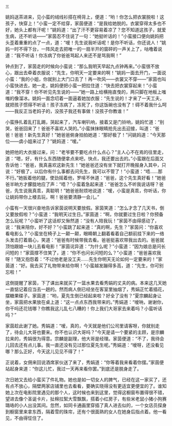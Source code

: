     三 

   姚妈送茶进来，见小蛮的绒线衫搭在椅背上，便道：“哟！你怎么把衣裳脱啦！这孩子，快穿上！”小蛮一定不给穿，家茵便道：“是我给她脱的。衣裳穿得太多也不好，她头上都有汗呢！”姚妈道：“出了汗不更容易着凉了？您不知道这孩子，就爱生病，还不听话——”家茵忍不住说了一句：“她挺听话的！”小蛮接口便向姚妈把头歪着重重的点了一点，道：“嗳！先生说我听话呢！是你不听话，你还说人！”姚妈一时不得下台，一阵风走去把唯一的一扇半开的窗砰的一声关上了，咕噜着说道：“我不听话！你冻病了你爸爸骂起人来还不是骂我啊！”

   钟点到了，家茵走的时候向小蛮说：“那么我明天早起九点钟再来。”小蛮很不放心，跟出去牵着衣服说：“先生，你明天一定要来的啊！”姚妈一面去开门，一面说小蛮：“我的小姐，你就别上大门口去了！再一吹风——衣裳又不穿——”家茵也叫小蛮快进去，她一走，姚妈便把小蛮一把拉住道：“快去把衣裳穿起来！”小蛮道：“我不穿！你不听见先生说的——”她一路上给横拖直曳的，两只脚在地板上嗤嗤的像溜冰。姚妈一面念叨着一面逼着她加衣服：“先生说的！才来了一天工夫，就把孩子惯得不听话！孩子冻病了，冻死了，你这饭碗也没有了！碍不着我什么呵——我反正当老妈子的，没孩子我还有事做！没孩子你教谁！”

   小蛮挣扎着乱打乱踢，哭起来了，汽车喇叭响，接着又是门铃响，姚妈忙道：“别哭，爸爸回来了！爸爸不喜欢人哭的。”小蛮抹抹眼睛抢先出去迎接，叫道：“爸爸！爸爸！新先生真好！”她爸爸俯身拍拍她道：“那好极了！”问姚妈道：“今天那位——虞小姐来过了？”姚妈道：“嗳。”

   她把他的大衣接过来，问：“老爷要不要吃点什么点心？”主人心不在焉的往里走，道：“嗯，好，有什么东西随便拿点来吧，快点，我还要出去的。”小蛮跟在后面又告诉他：“爸爸，我真喜欢这新先生！”她爸爸还没有坐下就打开晚报身入其中，只说：“好极了，以后你有什么事都去问先生，我可以不管了！”小蛮道：“唔……那不行。”她扳着他的腿，使劲摇着他，罗嗦不休道：“爸爸，这个先生真好看！”她爸爸半晌方才朦胧地应了声：“唔？”小蛮着急起来道：“爸爸怎么不听我说话呀？爸爸，先生说我真乖，真聪明！”她爸爸耐烦地说道：“嗳，小蛮是真乖，你听话，你让姚妈带你上楼去玩，啊！爸爸要清静一会儿。”

   小蛮有一天很兴奋地告诉家茵说明天要放假。家茵笑道：“怎么才念了几天书，倒又要放假啦？”小蛮道：“我明天过生日。”家茵道：“啊，你就要过生日啦？你预备怎么玩呢？”小蛮听了这话却又愀然道：“没有人陪我玩！”家茵不由得感动了，说：“我来陪你，好不好？”小蛮跳了起来道：“真的啊，先生？”家茵问：“你喜欢看电影么？”小蛮坐在椅子上一颠一颠，眼睛朝上翻着看着自己额前挂下来的一络头发击打着眉心，笑道：“爸爸有时候带我去看。爸爸挺喜欢带我出去的。爸爸就顶怕跟娘一块儿去看电影！”家茵诧异道：“为什么呢？”小蛮道：“因为娘总是问长问短的！”家茵撑不住笑了，道：“你不也问长问短的么？”小蛮道：“爸爸喜欢我呀！”随又抱怨着：“不过他老是没工夫……先生你明天无论如何一定要来的！”家茵道：“好。我去买了礼物带来给你啊！”小蛮越发蹦得多高，道：“先生，你可别忘啦！”

   这倒提醒了家茵，下了课出来就买了一篮水果去看秀娟的丈夫的病。本来这几天她一直惦记着应当去一趟的。然而病人倒已经坐在客室里抽烟了，秀娟正忙着插花，摆糖果碟子。家茵道：“哟，夏先生倒已经起来啦？好全了没有？”夏宗麟起身让坐，家茵把水果放在桌上道：“这一点点东西我带来的。”秀娟道：“嗳呐，谢谢你，你干吗还花钱哪？你瞧我这儿乱七八糟的！你上我们大哥家去来着吗？小蛮听话吗？”

   家茵趁此谢了她。秀娟道：“嗳，真的，今天就是他们公司里请客呀，你就别走了，待会儿大哥也要来。你不也认识大哥吗？”今天是请一个要紧的主顾，是宗麟拉来的，秀娟很为得意。宗麟是副理，他大哥是经理。家茵便道：“不了，我待会儿回去还有点儿事。我一直还没有见过那位夏先生呢。”秀娟道：“嗳呀，还没看见哪？那么正好，今天这儿见见不得了！”

   正说着，女佣来回说酒席家伙送了来了，秀娟道：“你等着我来看着你摆。”家茵便站起身来道：“你这儿忙，我过一天再来看你罢。”到底还是脱身走了。

   次日她又去给小蛮买了件礼物。她也是如一切女人的脾气，已经在这一家买了，还有点不放心，隔壁两家店铺里也去看看，要确实晓得没有更适宜更便宜的了。谁知她上次在电影院里遇见的那个人，这时候也来到这里，觉得这橱窗布置得很不错，望进去像个圣诞卡片，扯棉拉絮大雪飘飘，搭着小红房子，有些米老鼠小猪小狗赛璐珞的小人出没其间。忽然，如同卡通画里穿插了真人进去似的，一个女店员探身到橱窗里来拿东西，隔着雪的珠帘，还有个很面熟的女人在她身后指点着。他一看见，不由得怔住了。


